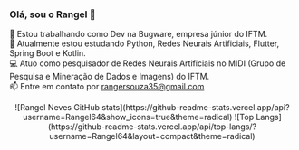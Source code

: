 ### Olá, sou o Rangel 👋

🔭 Estou trabalhando como Dev na Bugware, empresa júnior do IFTM.
<br>
🌱 Atualmente estou estudando Python, Redes Neurais Artificiais, Flutter, Spring Boot e Kotlin.
<br>
💻 Atuo como pesquisador de Redes Neurais Artificiais no MIDI (Grupo de Pesquisa e Mineração de Dados e Imagens) do IFTM.
<br>
📫 Entre em contato por rangersouza35@gmail.com
<br>

<div align="center">
  ![Rangel Neves GitHub stats](https://github-readme-stats.vercel.app/api?username=Rangel64&show_icons=true&theme=radical)
  ![Top Langs](https://github-readme-stats.vercel.app/api/top-langs/?username=Rangel64&layout=compact&theme=radical)
</div>  

